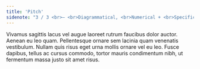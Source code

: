 ```yaml
---
title: 'Pitch'
sidenote: "3 / 3 <br>— <br>Diagrammatical, <br>Numerical + <br>Specification <br>Use Cases"
---
```


Vivamus sagittis lacus vel augue laoreet rutrum faucibus dolor auctor. Aenean eu leo quam. Pellentesque ornare sem lacinia quam venenatis vestibulum. Nullam quis risus eget urna mollis ornare vel eu leo. Fusce dapibus, tellus ac cursus commodo, tortor mauris condimentum nibh, ut fermentum massa justo sit amet risus.